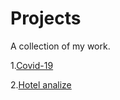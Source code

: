 # Projects
A collection of my work.

1.[Covid-19](https://github.com/Inga1973/Projects/blob/main/Covid-19.pbix)

2.[Hotel analize]()

